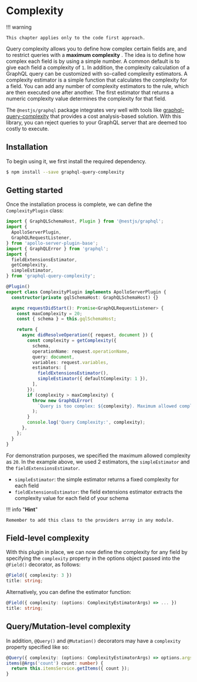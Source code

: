# Complexity

!!! warning

    This chapter applies only to the code first approach.

Query complexity allows you to define how complex certain fields are, and to restrict queries with a **maximum complexity** . The idea is to define how complex each field is by using a simple number. A common default is to give each field a complexity of `1`. In addition, the complexity calculation of a GraphQL query can be customized with so-called complexity estimators. A complexity estimator is a simple function that calculates the complexity for a field. You can add any number of complexity estimators to the rule, which are then executed one after another. The first estimator that returns a numeric complexity value determines the complexity for that field.

The `@nestjs/graphql` package integrates very well with tools like [graphql-query-complexity](https://github.com/slicknode/graphql-query-complexity) that provides a cost analysis-based solution. With this library, you can reject queries to your GraphQL server that are deemed too costly to execute.

## Installation

To begin using it, we first install the required dependency.

```bash
$ npm install --save graphql-query-complexity
```

## Getting started

Once the installation process is complete, we can define the `ComplexityPlugin` class:

```typescript
import { GraphQLSchemaHost, Plugin } from '@nestjs/graphql';
import {
  ApolloServerPlugin,
  GraphQLRequestListener,
} from 'apollo-server-plugin-base';
import { GraphQLError } from 'graphql';
import {
  fieldExtensionsEstimator,
  getComplexity,
  simpleEstimator,
} from 'graphql-query-complexity';

@Plugin()
export class ComplexityPlugin implements ApolloServerPlugin {
  constructor(private gqlSchemaHost: GraphQLSchemaHost) {}

  async requestDidStart(): Promise<GraphQLRequestListener> {
    const maxComplexity = 20;
    const { schema } = this.gqlSchemaHost;

    return {
      async didResolveOperation({ request, document }) {
        const complexity = getComplexity({
          schema,
          operationName: request.operationName,
          query: document,
          variables: request.variables,
          estimators: [
            fieldExtensionsEstimator(),
            simpleEstimator({ defaultComplexity: 1 }),
          ],
        });
        if (complexity > maxComplexity) {
          throw new GraphQLError(
            `Query is too complex: ${complexity}. Maximum allowed complexity: ${maxComplexity}`,
          );
        }
        console.log('Query Complexity:', complexity);
      },
    };
  }
}
```

For demonstration purposes, we specified the maximum allowed complexity as `20`. In the example above, we used 2 estimators, the `simpleEstimator` and the `fieldExtensionsEstimator`.

- `simpleEstimator`: the simple estimator returns a fixed complexity for each field
- `fieldExtensionsEstimator`: the field extensions estimator extracts the complexity value for each field of your schema

!!! info "**Hint**"

    Remember to add this class to the providers array in any module.

## Field-level complexity

With this plugin in place, we can now define the complexity for any field by specifying the `complexity` property in the options object passed into the `@Field()` decorator, as follows:

```typescript
@Field({ complexity: 3 })
title: string;
```

Alternatively, you can define the estimator function:

```typescript
@Field({ complexity: (options: ComplexityEstimatorArgs) => ... })
title: string;
```

## Query/Mutation-level complexity

In addition, `@Query()` and `@Mutation()` decorators may have a `complexity` property specified like so:

```typescript
@Query({ complexity: (options: ComplexityEstimatorArgs) => options.args.count * options.childComplexity })
items(@Args('count') count: number) {
  return this.itemsService.getItems({ count });
}
```
